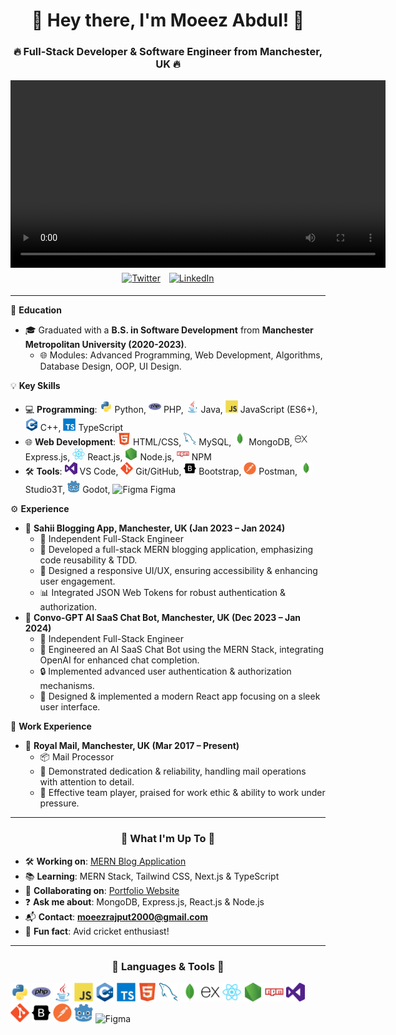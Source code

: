 <div align="center">
    <h1>👋 Hey there, I'm Moeez Abdul! 🚀</h1>
    <h3>🔥 Full-Stack Developer & Software Engineer from Manchester, UK 🔥</h3>
</div>

<div align="center">
    <video width="600" controls autoplay loop>
        <source src="[https://s7.gifyu.com/images/SUsik.gif](https://media.giphy.com/media/v1.Y2lkPTc5MGI3NjExNDd5c28yaXFqbTdjZnJ2Ym1zNzN6ZDQ0a2s0ZWQyYXk4MHpqNHcyZyZlcD12MV9pbnRlcm5hbF9naWZfYnlfaWQmY3Q9Zw/nDAXhfSTcRz0er7qZe/giphy.gif)" type="video/gif">
    </video>
</div>

<div align="center">
    <a href="https://twitter.com/moeezrajput10" target="_blank"><img src="https://raw.githubusercontent.com/rahuldkjain/github-profile-readme-generator/master/src/images/icons/Social/twitter.svg" alt="Twitter" height="40" style="margin: 5px;"></a>
    <a href="https://linkedin.com/in/moeezabdul/" target="_blank"><img src="https://raw.githubusercontent.com/rahuldkjain/github-profile-readme-generator/master/src/images/icons/Social/linked-in-alt.svg" alt="LinkedIn" height="40" style="margin: 5px;"></a>
</div>

---

📘 **Education** 
- 🎓 Graduated with a **B.S. in Software Development** from **Manchester Metropolitan University (2020-2023)**.
  - 🌐 Modules: Advanced Programming, Web Development, Algorithms, Database Design, OOP, UI Design.

💡 **Key Skills** 
- 💻 **Programming**: <img src="https://raw.githubusercontent.com/devicons/devicon/master/icons/python/python-original.svg" alt="Python" height="20"> Python, <img src="https://raw.githubusercontent.com/devicons/devicon/master/icons/php/php-original.svg" alt="PHP" height="20"> PHP, <img src="https://raw.githubusercontent.com/devicons/devicon/master/icons/java/java-original.svg" alt="Java" height="20"> Java, <img src="https://raw.githubusercontent.com/devicons/devicon/master/icons/javascript/javascript-original.svg" alt="JavaScript" height="20"> JavaScript (ES6+), <img src="https://raw.githubusercontent.com/devicons/devicon/master/icons/cplusplus/cplusplus-original.svg" alt="C++" height="20"> C++, <img src="https://raw.githubusercontent.com/devicons/devicon/master/icons/typescript/typescript-original.svg" alt="TypeScript" height="20"> TypeScript
- 🌐 **Web Development**: <img src="https://raw.githubusercontent.com/devicons/devicon/master/icons/html5/html5-original.svg" alt="HTML5" height="20"> HTML/CSS, <img src="https://raw.githubusercontent.com/devicons/devicon/master/icons/mysql/mysql-original.svg" alt="MySQL" height="20"> MySQL, <img src="https://raw.githubusercontent.com/devicons/devicon/master/icons/mongodb/mongodb-original.svg" alt="MongoDB" height="20"> MongoDB, <img src="https://raw.githubusercontent.com/devicons/devicon/master/icons/express/express-original.svg" alt="Express.js" height="20"> Express.js, <img src="https://raw.githubusercontent.com/devicons/devicon/master/icons/react/react-original.svg" alt="React.js" height="20"> React.js, <img src="https://raw.githubusercontent.com/devicons/devicon/master/icons/nodejs/nodejs-original.svg" alt="Node.js" height="20"> Node.js, <img src="https://raw.githubusercontent.com/devicons/devicon/master/icons/npm/npm-original-wordmark.svg" alt="NPM" height="20"> NPM
- 🛠 **Tools**: <img src="https://raw.githubusercontent.com/devicons/devicon/master/icons/visualstudio/visualstudio-plain.svg" alt="VS Code" height="20"> VS Code, <img src="https://raw.githubusercontent.com/devicons/devicon/master/icons/git/git-original.svg" alt="Git/GitHub" height="20"> Git/GitHub, <img src="https://raw.githubusercontent.com/devicons/devicon/master/icons/bootstrap/bootstrap-plain.svg" alt="Bootstrap" height="20"> Bootstrap, <img src="https://raw.githubusercontent.com/devicons/devicon/master/icons/postman/postman-original.svg" alt="Postman" height="20"> Postman, <img src="https://raw.githubusercontent.com/devicons/devicon/master/icons/mongodb/mongodb-original.svg" alt="Studio3T" height="20"> Studio3T, <img src="https://raw.githubusercontent.com/devicons/devicon/master/icons/godot/godot-original.svg" alt="Godot" height="20"> Godot, <img src="https://www.vectorlogo.zone/logos/figma/figma-icon.svg" alt="Figma" height="20"> Figma

⚙️ **Experience** 
- 📆 **Sahii Blogging App, Manchester, UK (Jan 2023 – Jan 2024)**
  - 🚀 Independent Full-Stack Engineer
  - 🔧 Developed a full-stack MERN blogging application, emphasizing code reusability & TDD.
  - 📱 Designed a responsive UI/UX, ensuring accessibility & enhancing user engagement.
  - 📊 Integrated JSON Web Tokens for robust authentication & authorization.
- 🤖 **Convo-GPT AI SaaS Chat Bot, Manchester, UK (Dec 2023 – Jan 2024)**
  - 🚀 Independent Full-Stack Engineer
  - 🔧 Engineered an AI SaaS Chat Bot using the MERN Stack, integrating OpenAI for enhanced chat completion.
  - 🔒 Implemented advanced user authentication & authorization mechanisms.
  - 🎨 Designed & implemented a modern React app focusing on a sleek user interface.

🏢 **Work Experience** 
- 📮 **Royal Mail, Manchester, UK (Mar 2017 – Present)**
  - 📦 Mail Processor
  - 💼 Demonstrated dedication & reliability, handling mail operations with attention to detail.
  - 👥 Effective team player, praised for work ethic & ability to work under pressure.

---

<div align="center">
    <h3>🌟 What I'm Up To 🌟</h3>
</div>

- 🛠 **Working on**: [MERN Blog Application](https://github.com/Mo-Gamer-2000?tab=repositories)
- 📚 **Learning**: MERN Stack, Tailwind CSS, Next.js & TypeScript
- 🤝 **Collaborating on**: [Portfolio Website](https://moeez-abdul.netlify.app/)
- ❓ **Ask me about**: MongoDB, Express.js, React.js & Node.js
- 📬 **Contact**: **moeezrajput2000@gmail.com**
- 🏏 **Fun fact**: Avid cricket enthusiast!

---

<div align="center">
    <h3>🔧 Languages & Tools 🔧</h3>
    <p align="left">
        <img src="https://raw.githubusercontent.com/devicons/devicon/master/icons/python/python-original.svg" alt="Python" height="30">
        <img src="https://raw.githubusercontent.com/devicons/devicon/master/icons/php/php-original.svg" alt="PHP" height="30">
        <img src="https://raw.githubusercontent.com/devicons/devicon/master/icons/java/java-original.svg" alt="Java" height="30">
        <img src="https://raw.githubusercontent.com/devicons/devicon/master/icons/javascript/javascript-original.svg" alt="JavaScript" height="30">
        <img src="https://raw.githubusercontent.com/devicons/devicon/master/icons/cplusplus/cplusplus-original.svg" alt="C++" height="30">
        <img src="https://raw.githubusercontent.com/devicons/devicon/master/icons/typescript/typescript-original.svg" alt="TypeScript" height="30">
        <img src="https://raw.githubusercontent.com/devicons/devicon/master/icons/html5/html5-original.svg" alt="HTML5" height="30">
        <img src="https://raw.githubusercontent.com/devicons/devicon/master/icons/mysql/mysql-original.svg" alt="MySQL" height="30">
        <img src="https://raw.githubusercontent.com/devicons/devicon/master/icons/mongodb/mongodb-original.svg" alt="MongoDB" height="30">
        <img src="https://raw.githubusercontent.com/devicons/devicon/master/icons/express/express-original.svg" alt="Express.js" height="30">
        <img src="https://raw.githubusercontent.com/devicons/devicon/master/icons/react/react-original.svg" alt="React.js" height="30">
        <img src="https://raw.githubusercontent.com/devicons/devicon/master/icons/nodejs/nodejs-original.svg" alt="Node.js" height="30">
        <img src="https://raw.githubusercontent.com/devicons/devicon/master/icons/npm/npm-original-wordmark.svg" alt="NPM" height="30">
        <img src="https://raw.githubusercontent.com/devicons/devicon/master/icons/visualstudio/visualstudio-plain.svg" alt="VS Code" height="30">
        <img src="https://raw.githubusercontent.com/devicons/devicon/master/icons/git/git-original.svg" alt="Git/GitHub" height="30">
        <img src="https://raw.githubusercontent.com/devicons/devicon/master/icons/bootstrap/bootstrap-plain.svg" alt="Bootstrap" height="30">
        <img src="https://raw.githubusercontent.com/devicons/devicon/master/icons/postman/postman-original.svg" alt="Postman" height="30">
        <img src="https://raw.githubusercontent.com/devicons/devicon/master/icons/godot/godot-original.svg" alt="Godot" height="30">
        <img src="https://www.vectorlogo.zone/logos/figma/figma-icon.svg" alt="Figma" height="30">
    </p>
</div>
